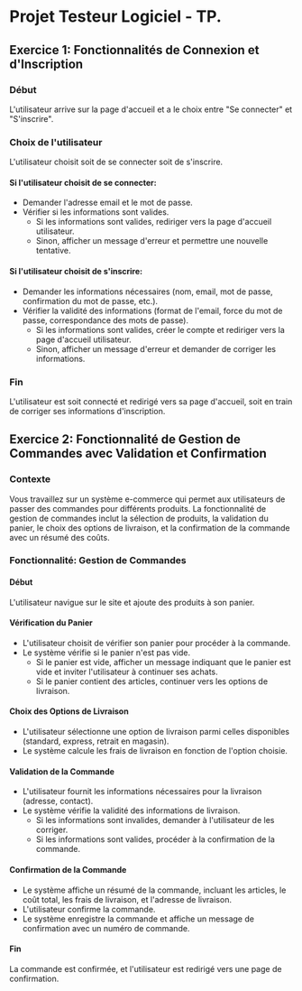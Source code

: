# Projet Testeur Logiciel - TP.

## Exercice 1: Fonctionnalités de Connexion et d'Inscription

### Début
L'utilisateur arrive sur la page d'accueil et a le choix entre "Se connecter" et "S'inscrire".

### Choix de l'utilisateur
L'utilisateur choisit soit de se connecter soit de s'inscrire.

#### Si l'utilisateur choisit de se connecter:
- Demander l'adresse email et le mot de passe.
- Vérifier si les informations sont valides.
  - Si les informations sont valides, rediriger vers la page d'accueil utilisateur.
  - Sinon, afficher un message d'erreur et permettre une nouvelle tentative.

#### Si l'utilisateur choisit de s'inscrire:
- Demander les informations nécessaires (nom, email, mot de passe, confirmation du mot de passe, etc.).
- Vérifier la validité des informations (format de l'email, force du mot de passe, correspondance des mots de passe).
  - Si les informations sont valides, créer le compte et rediriger vers la page d'accueil utilisateur.
  - Sinon, afficher un message d'erreur et demander de corriger les informations.

### Fin
L'utilisateur est soit connecté et redirigé vers sa page d'accueil, soit en train de corriger ses informations d'inscription.

## Exercice 2: Fonctionnalité de Gestion de Commandes avec Validation et Confirmation

### Contexte
Vous travaillez sur un système e-commerce qui permet aux utilisateurs de passer des commandes pour différents produits. La fonctionnalité de gestion de commandes inclut la sélection de produits, la validation du panier, le choix des options de livraison, et la confirmation de la commande avec un résumé des coûts.

### Fonctionnalité: Gestion de Commandes

#### Début
L'utilisateur navigue sur le site et ajoute des produits à son panier.

#### Vérification du Panier
- L'utilisateur choisit de vérifier son panier pour procéder à la commande.
- Le système vérifie si le panier n'est pas vide.
  - Si le panier est vide, afficher un message indiquant que le panier est vide et inviter l'utilisateur à continuer ses achats.
  - Si le panier contient des articles, continuer vers les options de livraison.

#### Choix des Options de Livraison
- L'utilisateur sélectionne une option de livraison parmi celles disponibles (standard, express, retrait en magasin).
- Le système calcule les frais de livraison en fonction de l'option choisie.

#### Validation de la Commande
- L'utilisateur fournit les informations nécessaires pour la livraison (adresse, contact).
- Le système vérifie la validité des informations de livraison.
  - Si les informations sont invalides, demander à l'utilisateur de les corriger.
  - Si les informations sont valides, procéder à la confirmation de la commande.

#### Confirmation de la Commande
- Le système affiche un résumé de la commande, incluant les articles, le coût total, les frais de livraison, et l'adresse de livraison.
- L'utilisateur confirme la commande.
- Le système enregistre la commande et affiche un message de confirmation avec un numéro de commande.

#### Fin
La commande est confirmée, et l'utilisateur est redirigé vers une page de confirmation.
